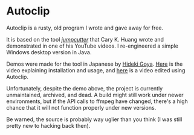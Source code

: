 
# Autoclip

Autoclip is a rusty, old program I wrote and gave away for free.

It is based on the tool
[*jumpcutter*](https://github.com/carykh/jumpcutter) that Cary K. Huang wrote and
demonstrated in one of his YouTube videos. I re-engineered a simple Windows
desktop version in Java.

Demos were made for the tool in Japanese by [Hideki Goya](https://okimath.com).
[Here](https://yewtu.be/watch?v=AIcyNUiSj-4) is the video explaining
installation and usage, and [here](https://yewtu.be/watch?v=XK35WThF9oo) is a
video edited using Autoclip.

Unfortunately, despite the demo above, the project is currently unmaintained,
archived, and dead. A build might still work under newer environments, but if
the API calls to ffmpeg have changed, there's a high chance that it will not
function properly under new versions.

Be warned, the source is probably way uglier than you think (I was still pretty
new to hacking back then).
